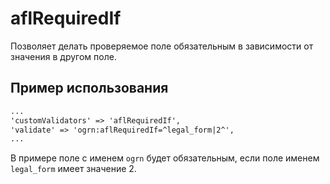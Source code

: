 # aflRequiredIf

Позволяет делать проверяемое поле обязательным в зависимости от значения в другом поле.

## Пример использования

```html
...
'customValidators' => 'aflRequiredIf',
'validate' => 'ogrn:aflRequiredIf=^legal_form|2^',
...
```

В примере поле с именем `ogrn` будет обязательным, если поле именем `legal_form` имеет значение 2.
